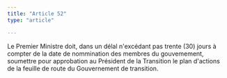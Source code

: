 ```yaml
---
title: "Article 52"
type: "article"

---
```




Le Premier Ministre doit, dans un délal n'excédant pas trente (30) jours à compter de la date de nommination des membres du gouvemement, soumettre pour approbation au Président de la Transition le plan d'actions de la feuille de route du Gouvernement de transition.
